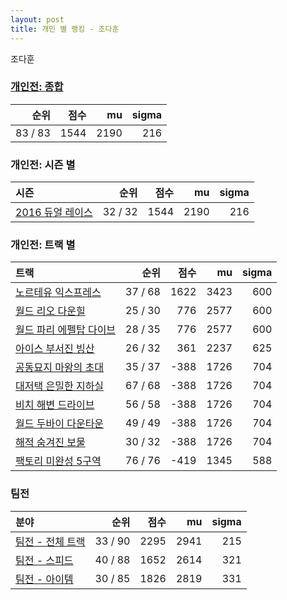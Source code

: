 ```yaml
---
layout: post
title: 개인 별 랭킹 - 조다훈
---
```


조다훈

### [개인전: 종합](../singles-full)

| 순위 | 점수 | mu | sigma |
|---:|---:|---:|---:|
| 83 / 83 | 1544 | 2190 | 216 |

### 개인전: 시즌 별

| 시즌 | 순위 | 점수 | mu | sigma |
|:---|---:|---:|---:|---:|
| [2016 듀얼 레이스](../s2016_1) | 32 / 32 | 1544 | 2190 | 216 |

### 개인전: 트랙 별

| 트랙 | 순위 | 점수 | mu | sigma |
|:---|---:|---:|---:|---:|
| [노르테유 익스프레스](../noex) | 37 / 68 | 1622 | 3423 | 600 |
| [월드 리오 다운힐](../rio) | 25 / 30 | 776 | 2577 | 600 |
| [월드 파리 에펠탑 다이브](../eifel) | 28 / 35 | 776 | 2577 | 600 |
| [아이스 부서진 빙산](../boobing) | 26 / 32 | 361 | 2237 | 625 |
| [공동묘지 마왕의 초대](../mawang) | 35 / 37 | -388 | 1726 | 704 |
| [대저택 은밀한 지하실](../jeotaek) | 67 / 68 | -388 | 1726 | 704 |
| [비치 해변 드라이브](../haebyun) | 56 / 58 | -388 | 1726 | 704 |
| [월드 두바이 다운타운](../dubai) | 49 / 49 | -388 | 1726 | 704 |
| [해적 숨겨진 보물](../haesumbo) | 30 / 32 | -388 | 1726 | 704 |
| [팩토리 미완성 5구역](../district5) | 76 / 76 | -419 | 1345 | 588 |

### 팀전

| 분야 | 순위 | 점수 | mu | sigma |
|:---|---:|---:|---:|---:|
| [팀전 - 전체 트랙](../team-full) | 33 / 90 | 2295 | 2941 | 215 |
| [팀전 - 스피드](../team-speed) | 40 / 88 | 1652 | 2614 | 321 |
| [팀전 - 아이템](../team-item) | 30 / 85 | 1826 | 2819 | 331 |
